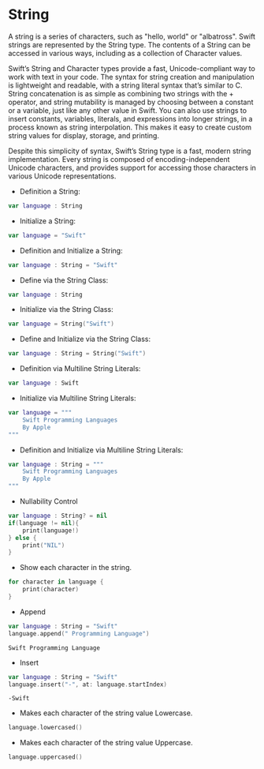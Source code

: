 # String
A string is a series of characters, such as "hello, world" or "albatross". Swift strings are represented by the String type. The contents of a String can be accessed in various ways, including as a collection of Character values.

Swift’s String and Character types provide a fast, Unicode-compliant way to work with text in your code. The syntax for string creation and manipulation is lightweight and readable, with a string literal syntax that’s similar to C. String concatenation is as simple as combining two strings with the + operator, and string mutability is managed by choosing between a constant or a variable, just like any other value in Swift. You can also use strings to insert constants, variables, literals, and expressions into longer strings, in a process known as string interpolation. This makes it easy to create custom string values for display, storage, and printing.

Despite this simplicity of syntax, Swift’s String type is a fast, modern string implementation. Every string is composed of encoding-independent Unicode characters, and provides support for accessing those characters in various Unicode representations.

- Definition a String:
``` swift
var language : String
```
- Initialize a String:
``` swift
var language = "Swift"
```
- Definition and Initialize a String:
``` swift
var language : String = "Swift"
```
- Define via the String Class:
``` swift
var language : String
```
- Initialize via the String Class:
``` swift
var language = String("Swift")
```
- Define and Initialize via the String Class:
``` swift
var language : String = String("Swift")
```
-  Definition via Multiline String Literals:
``` swift
var language : Swift
```
-  Initialize via Multiline String Literals:
``` swift
var language = """
    Swift Programming Languages
    By Apple
"""
```
-  Definition and Initialize via Multiline String Literals:
``` swift
var language : String = """
    Swift Programming Languages
    By Apple
"""
```
- Nullability Control
```swift
var language : String? = nil
if(language != nil){
    print(language!)
} else {
    print("NIL")
}
```

- Show each character in the string.
```swift
for character in language {
    print(character)
}
```

- Append
```swift
var language : String = "Swift"
language.append(" Programming Language")
```
```
Swift Programming Language
```
- Insert
```swift
var language : String = "Swift"
language.insert("-", at: language.startIndex)
```
```
-Swift
```

- Makes each character of the string value Lowercase.
```swift
language.lowercased()
```

- Makes each character of the string value Uppercase.
```swift
language.uppercased()
```
